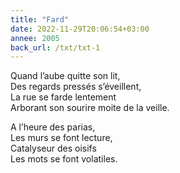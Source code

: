 ```yaml
---
title: "Fard"
date: 2022-11-29T20:06:54+03:00
annee: 2005
back_url: /txt/txt-1
---
```

Quand l’aube quitte son lit,  
Des regards pressés s’éveillent,  
La rue se farde lentement  
Arborant son sourire moite de la veille.  

A l’heure des parias,  
Les murs se font lecture,  
Catalyseur des oisifs  
Les mots se font volatiles.